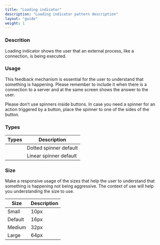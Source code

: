 ```yaml
---
title: "Loading indicator"
description: "Loading indicator pattern description"
layout: "guide"
weight: 1
---
```


### Descrition

Loading indicator shows the user that an external process, like a connection, is being executed.

### Usage

This feedback mechanism is essential for the user to understand that something is happening. Please remember to include it when there is a connection to a server and at the same screen shows the answer to the user.

Please don’t use spinners inside buttons. In case you need a spinner for an action triggered by a button, place the spinner to one of the sides of the button.

<div class="loading-icon loading-icon-md"></div>

### Types

| Types | Description |
| ---- | ----- |
| <div class="loading-icon loading-icon"></div> | Dotted spinner default |
| <div class="loading-icon linear"></div> | Linear spinner default |

### Size

Make a responsive usage of the sizes that help the user to understand that something is happening not being aggressive. The context of use will help you understanding the size to use.

| Size | Description |
| ---- | ----- |
| Small | 10px |
| Default | 16px |
| Medium | 32px |
| Large | 64px |



